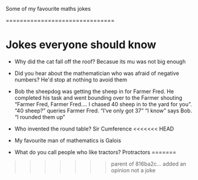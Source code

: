 Some of my favourite maths jokes 

===============================

# Jokes everyone should know

* Why did the cat fall off the roof? Becasue its mu was not big enough

* Did you hear about the mathematician who was afraid of negative numbers? He'd stop at nothing to avoid them

* Bob the sheepdog was getting the sheep in for Farmer Fred.
  He completed his task and went bounding over to the Farmer shouting “Farmer Fred, Farmer Fred…. I chased 40 sheep in to the yard for you”.
  “40 sheep?” queries Farmer Fred. “I’ve only got 37”
  “I know” says Bob. “I rounded them up”

* Who invented the round table? Sir Cumference
<<<<<<< HEAD

* My favourite man of mathematics is Galois

* What do you call people who like tractors? Protractors
=======
>>>>>>> parent of 816ba2c... added an opinion not a joke

